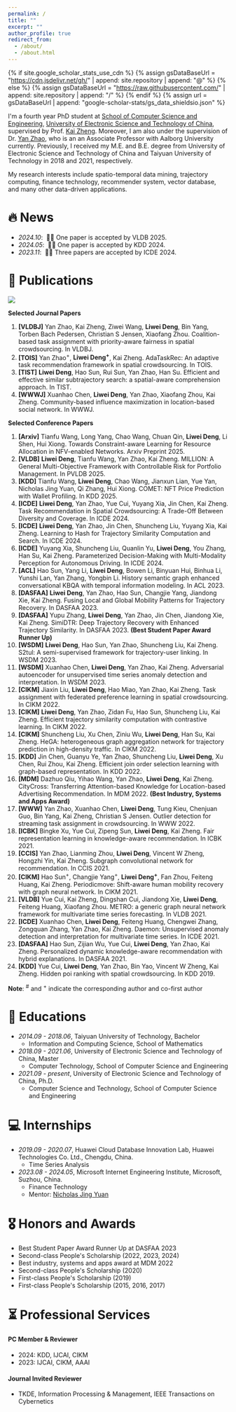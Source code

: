 ```yaml
---
permalink: /
title: ""
excerpt: ""
author_profile: true
redirect_from: 
  - /about/
  - /about.html
---
```


{% if site.google_scholar_stats_use_cdn %}
{% assign gsDataBaseUrl = "https://cdn.jsdelivr.net/gh/" | append: site.repository | append: "@" %}
{% else %}
{% assign gsDataBaseUrl = "https://raw.githubusercontent.com/" | append: site.repository | append: "/" %}
{% endif %}
{% assign url = gsDataBaseUrl | append: "google-scholar-stats/gs_data_shieldsio.json" %}

<span class='anchor' id='about-me'></span>

I'm a fourth year PhD student at [School of Computer Science and Engineering](https://www.scse.uestc.edu.cn/), [University of Electronic Science and Technology of China](https://www.uestc.edu.cn/), supervised by Prof. [Kai Zheng](https://zheng-kai.com/). Moreover, I am also under the supervision of Dr. [Yan Zhao](https://yan20191113.github.io), who is an an Associate Professor with Aalborg University currently. Previously, I received my M.E. and B.E. degree from University of Electronic Science and Technology of China and Taiyuan University of Technology in 2018 and 2021, respectively. 

My research interests include spatio-temporal data mining, trajectory computing, finance technology, recommender system, vector database, and many other data-driven applications. 

<!-- 
My research interest includes neural machine translation and computer vision. I have published more than 100 papers at the top international AI conferences with total <a href='https://scholar.google.com/citations?user=DhtAFkwAAAAJ'>google scholar citations <strong><span id='total_cit'>260000+</span></strong></a> (You can also use google scholar badge <a href='https://scholar.google.com/citations?user=DhtAFkwAAAAJ'><img src="https://img.shields.io/endpoint?url={{ url | url_encode }}&logo=Google%20Scholar&labelColor=f6f6f6&color=9cf&style=flat&label=citations"></a>). 
-->


# 🔥 News
- *2024.10*: &nbsp;🎉🎉 One paper is accepted by VLDB 2025. 
- *2024.05*: &nbsp;🎉🎉 One paper is accepted by KDD 2024. 
- *2023.11*: &nbsp;🎉🎉 Three papers are accepted by ICDE 2024.

# 📝 Publications 
<a href='https://scholar.google.com/citations?user=IjStiDYAAAAJ'><img src="https://img.shields.io/endpoint?logo=Google%20Scholar&url=https%3A%2F%2Fcdn.jsdelivr.net%2Fgh%2Fliweideng0830%2Fliweideng0830.github.io@google-scholar-stats%2Fgs_data_shieldsio.json&labelColor=f6f6f6&color=9cf&style=flat&label=citations"></a>

<!-- 
<div class='paper-box'><div class='paper-box-image'><div><div class="badge">CVPR 2016</div><img src='images/500x300.png' alt="sym" width="100%"></div></div>
<div class='paper-box-text' markdown="1">

[Deep Residual Learning for Image Recognition](https://openaccess.thecvf.com/content_cvpr_2016/papers/He_Deep_Residual_Learning_CVPR_2016_paper.pdf)

**Kaiming He**, Xiangyu Zhang, Shaoqing Ren, Jian Sun

[**Project**](https://scholar.google.com/citations?view_op=view_citation&hl=zh-CN&user=DhtAFkwAAAAJ&citation_for_view=DhtAFkwAAAAJ:ALROH1vI_8AC) <strong><span class='show_paper_citations' data='DhtAFkwAAAAJ:ALROH1vI_8AC'></span></strong>
- Lorem ipsum dolor sit amet, consectetur adipiscing elit. Vivamus ornare aliquet ipsum, ac tempus justo dapibus sit amet. 
</div>
</div>

- [Lorem ipsum dolor sit amet, consectetur adipiscing elit. Vivamus ornare aliquet ipsum, ac tempus justo dapibus sit amet](https://github.com), A, B, C, **CVPR 2020**
-->

**Selected Journal Papers**
1. **\[VLDBJ\]** Yan Zhao, Kai Zheng, Ziwei Wang, **Liwei Deng**, Bin Yang, Torben Bach Pedersen, Christian S Jensen, Xiaofang Zhou. Coalition-based task assignment with priority-aware fairness in spatial crowdsourcing. In VLDBJ.
2. **\[TOIS\]** Yan Zhao<sup>+</sup>, **Liwei Deng<sup>+</sup>**, Kai Zheng. AdaTaskRec: An adaptive task recommendation framework in spatial crowdsourcing. In TOIS.
3. **\[TIST\]** **Liwei Deng**, Hao Sun, Rui Sun, Yan Zhao, Han Su. Efficient and effective similar subtrajectory search: a spatial-aware comprehension approach. In TIST.
4. **\[WWWJ\]** Xuanhao Chen, **Liwei Deng**, Yan Zhao, Xiaofang Zhou, Kai Zheng. Community-based influence maximization in location-based social network. In WWWJ.

**Selected Conference Papers**

1. **\[Arxiv\]** Tianfu Wang, Long Yang, Chao Wang, Chuan Qin, **Liwei Deng**, Li Shen, Hui Xiong. Towards Constraint-aware Learning for Resource Allocation in NFV-enabled Networks. Arxiv Preprint 2025.
2. **\[VLDB\]** **Liwei Deng**, Tianfu Wang, Yan Zhao, Kai Zheng. MILLION: A General Multi-Objective Framework with Controllable Risk for Portfolio Management. In PVLDB 2025.
3. **\[KDD\]** Tianfu Wang, **Liwei Deng**, Chao Wang, Jianxun Lian, Yue Yan, Nicholas Jing Yuan, Qi Zhang, Hui Xiong. COMET: NFT Price Prediction with Wallet Profiling. In KDD 2025.
4. **\[ICDE\]** **Liwei Deng**, Yan Zhao, Yue Cui, Yuyang Xia, Jin Chen, Kai Zheng. Task Recommendation in Spatial Crowdsourcing: A Trade-Off Between Diversity and Coverage. In ICDE 2024.
5. **\[ICDE\]** **Liwei Deng**, Yan Zhao, Jin Chen, Shuncheng Liu, Yuyang Xia, Kai Zheng. Learning to Hash for Trajectory Similarity Computation and Search. In ICDE 2024.
6. **\[ICDE\]** Yuyang Xia, Shuncheng Liu, Quanlin Yu, **Liwei Deng**, You Zhang, Han Su, Kai Zheng. Parameterized Decision-Making with Multi-Modality Perception for Autonomous Driving. In ICDE 2024.
7. **\[ACL\]** Hao Sun, Yang Li, **Liwei Deng**, Bowen Li, Binyuan Hui, Binhua Li, Yunshi Lan, Yan Zhang, Yongbin Li. History semantic graph enhanced conversational KBQA with temporal information modeling. In ACL 2023.
8. **\[DASFAA\]** **Liwei Deng**, Yan Zhao, Hao Sun, Changjie Yang, Jiandong Xie, Kai Zheng. Fusing Local and Global Mobility Patterns for Trajectory Recovery. In DASFAA 2023.
9. **\[DASFAA\]** Yupu Zhang, **Liwei Deng**, Yan Zhao, Jin Chen, Jiandong Xie, Kai Zheng. SimiDTR: Deep Trajectory Recovery with Enhanced Trajectory Similarity. In DASFAA 2023. **(Best Student Paper Award Runner Up)**
10. **\[WSDM\]** **Liwei Deng**, Hao Sun, Yan Zhao, Shuncheng Liu, Kai Zheng. S2tul: A semi-supervised framework for trajectory-user linking. In WSDM 2023.
11. **\[WSDM\]** Xuanhao Chen, **Liwei Deng**, Yan Zhao, Kai Zheng. Adversarial autoencoder for unsupervised time series anomaly detection and interpretation. In WSDM 2023.
12. **\[CIKM\]** Jiaxin Liu, **Liwei Deng**, Hao Miao, Yan Zhao, Kai Zheng. Task assignment with federated preference learning in spatial crowdsourcing. In CIKM 2022.
13. **\[CIKM\]** **Liwei Deng**, Yan Zhao, Zidan Fu, Hao Sun, Shuncheng Liu, Kai Zheng. Efficient trajectory similarity computation with contrastive learning. In CIKM 2022.
14. **\[CIKM\]** Shuncheng Liu, Xu Chen, Ziniu Wu, **Liwei Deng**, Han Su, Kai Zheng. HeGA: heterogeneous graph aggregation network for trajectory prediction in high-density traffic. In CIKM 2022.
15. **\[KDD\]** Jin Chen, Guanyu Ye, Yan Zhao, Shuncheng Liu, **Liwei Deng**, Xu Chen, Rui Zhou, Kai Zheng. Efficient join order selection learning with graph-based representation. In KDD 2022.
16. **\[MDM\]** Dazhuo Qiu, Yihao Wang, Yan Zhao, **Liwei Deng**, Kai Zheng. CityCross: Transferring Attention-based Knowledge for Location-based Advertising Recommendation. In MDM 2022. **(Best Industry, Systems and Apps Award)**
17. **\[WWW\]** Yan Zhao, Xuanhao Chen, **Liwei Deng**, Tung Kieu, Chenjuan Guo, Bin Yang, Kai Zheng, Christian S Jensen. Outlier detection for streaming task assignment in crowdsourcing. In WWW 2022.
18. **\[ICBK\]** Bingke Xu, Yue Cui, Zipeng Sun, **Liwei Deng**, Kai Zheng. Fair representation learning in knowledge-aware recommendation. In ICBK 2021.
19. **\[CCIS\]** Yan Zhao, Lianming Zhou, **Liwei Deng**, Vincent W Zheng, Hongzhi Yin, Kai Zheng. Subgraph convolutional network for recommendation. In CCIS 2021.
20. **\[CIKM\]** Hao Sun<sup>+</sup>, Changjie Yang<sup>+</sup>, **Liwei Deng<sup>+</sup>**, Fan Zhou, Feiteng Huang, Kai Zheng. Periodicmove: Shift-aware human mobility recovery with graph neural network. In CIKM 2021.
21. **\[VLDB\]** Yue Cui, Kai Zheng, Dingshan Cui, Jiandong Xie, **Liwei Deng**, Feiteng Huang, Xiaofang Zhou. METRO: a generic graph neural network framework for multivariate time series forecasting. In VLDB 2021.
22. **\[ICDE\]** Xuanhao Chen, **Liwei Deng**, Feiteng Huang, Chengwei Zhang, Zongquan Zhang, Yan Zhao, Kai Zheng. Daemon: Unsupervised anomaly detection and interpretation for multivariate time series. In ICDE 2021.
23. **\[DASFAA\]** Hao Sun, Zijian Wu, Yue Cui, **Liwei Deng**, Yan Zhao, Kai Zheng. Personalized dynamic knowledge-aware recommendation with hybrid explanations. In DASFAA 2021.
24. **\[KDD\]** Yue Cui, **Liwei Deng**, Yan Zhao, Bin Yao, Vincent W Zheng, Kai Zheng. Hidden poi ranking with spatial crowdsourcing. In KDD 2019.

**Note**: <sup>#</sup> and <sup>+</sup> indicate the corresponding author and co-first author

# 📖 Educations
- *2014.09 - 2018.06*, Taiyuan University of Technology, Bachelor
  - Information and Computing Science, School of Mathematics
- *2018.09 - 2021.06*, University of Electronic Science and Technology of China, Master
  - Computer Technology, School of Computer Science and Engineering
- *2021.09 - present*, University of Electronic Science and Technology of China, Ph.D.
  - Computer Science and Technology, School of Computer Science and Engineering

# 💻 Internships

- *2019.09 - 2020.07*, Huawei Cloud Database Innovation Lab, Huawei Technologies Co. Ltd., Chengdu, China.
  - Time Series Analysis
- *2023.08 - 2024.05*, Microsoft Internet Engineering Institute, Microsoft, Suzhou, China.
  - Finance Technology
  - Mentor: [Nicholas Jing Yuan](https://scholar.google.com/citations?user=B-d1EHAAAAAJ&hl=zh-CN)

# 🎖 Honors and Awards
- Best Student Paper Award Runner Up at DASFAA 2023
- Second-class People's Scholarship (2022, 2023, 2024)
- Best industry, systems and apps award at MDM 2022
- Second-class People's Scholarship (2020)
- First-class People's Scholarship (2019)
- First-class People's Scholarship (2015, 2016, 2017)

# ⏳ Professional Services

#### PC Member & Reviewer
- 2024: KDD, IJCAI, CIKM
- 2023: IJCAI, CIKM, AAAI

#### Journal Invited Reviewer
- TKDE, Information Processing & Management, IEEE Transactions on Cybernetics
